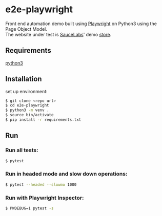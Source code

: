 # e2e-playwright
Front end automation demo built using [Playwright](https://playwright.dev/python/) on Python3 using the Page Object Model.   
The website under test is [SauceLabs](https://saucelabs.com)' demo [store](https://www.saucedemo.com/).

## Requirements
[python3](https://www.python.org/downloads/)  

## Installation
set up environment:  
```sh
$ git clone <repo url>
$ cd e2e-playwright
$ python3 -m venv .
$ source bin/activate
$ pip install -r requirements.txt
````

## Run
### Run all tests: 
```sh
$ pytest
```

### Run in headed mode and slow down operations: 
```sh
$ pytest --headed --slowmo 1000
```

### Run with Playwright Inspector: 
```sh
$ PWDEBUG=1 pytest -s
```
